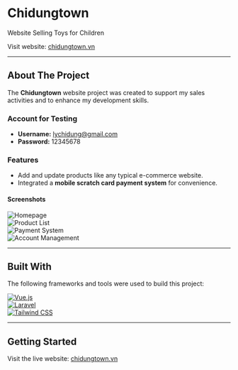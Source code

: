 # Chidungtown  
Website Selling Toys for Children  

Visit website: [chidungtown.vn](https://chidungtown.vn)  

---

## About The Project  

The **Chidungtown** website project was created to support my sales activities and to enhance my development skills.  

### Account for Testing  
- **Username:** lychidung@gmail.com  
- **Password:** 12345678  

### Features  
- Add and update products like any typical e-commerce website.  
- Integrated a **mobile scratch card payment system** for convenience.  

#### Screenshots  

![Homepage](https://github.com/user-attachments/assets/1062a475-a304-473c-844b-f2fd80879220)  
![Product List](https://github.com/user-attachments/assets/8f225870-dcaf-4818-9147-b37a7fb37ca2)  
![Payment System](https://github.com/user-attachments/assets/36dbc346-523a-479e-8d85-cdc824add92f)  
![Account Management](https://github.com/user-attachments/assets/f8e61e44-6359-4257-8020-ac7c8eac1463)  

---

## Built With  

The following frameworks and tools were used to build this project:  

[![Vue.js](https://img.shields.io/badge/vue.js-3.0-green)](https://vuejs.org/)  
[![Laravel](https://img.shields.io/badge/laravel-10.0-red)](https://laravel.com/)  
[![Tailwind CSS](https://img.shields.io/badge/tailwindcss-3.0-blue)](https://tailwindcss.com/)  

---

## Getting Started  

Visit the live website: [chidungtown.vn](https://chidungtown.vn)  
